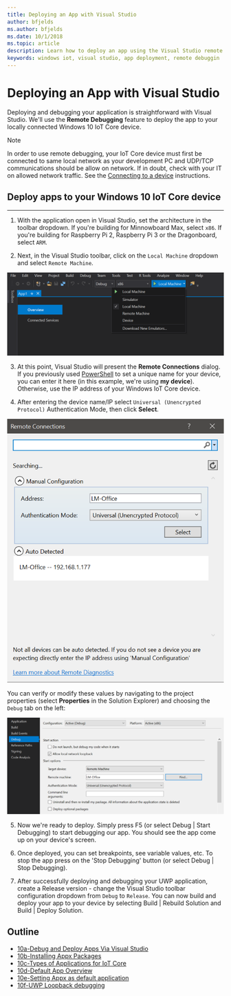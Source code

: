 ```yaml
---
title: Deploying an App with Visual Studio
author: bfjelds
ms.author: bfjelds
ms.date: 10/1/2018 
ms.topic: article 
description: Learn how to deploy an app using the Visual Studio remote debugging feature.
keywords: windows iot, visual studio, app deployment, remote debuggin
---
```



# Deploying an App with Visual Studio

Deploying and debugging your application is straightforward with Visual Studio. We'll use the **Remote Debugging** feature to deploy the app to your locally connected Windows 10 IoT Core device. 

> [!NOTE]
> In order to use remote debugging, your IoT Core device must first be connected to same local network as your development PC and UDP/TCP communications should be allow on network. If in doubt, check with your IT on allowed network traffic.
>See the [Connecting to a device](../connect-your-device/SetupWiFi.md) instructions.

## Deploy apps to your Windows 10 IoT Core device 
___

1. With the application open in Visual Studio, set the architecture in the toolbar dropdown. If you're building for Minnowboard Max, select
`x86`. If you're building for Raspberry Pi 2, Raspberry Pi 3 or the Dragonboard, select `ARM`.

2. Next, in the Visual Studio toolbar, click on the `Local Machine` dropdown and select `Remote Machine`.

![Remote machine in Visual Studio](../media/ManufacturingGuide/cs-remote-machine-debugging.png)

3. At this point, Visual Studio will present the **Remote Connections** dialog. If you previously used [PowerShell](../connect-your-device/PowerShell.md) to set a unique name for your device, you can enter it here (in this example, we're using **my device**). Otherwise, use the IP address of your Windows IoT Core device.

4. After entering the device name/IP select `Universal (Unencrypted Protocol)` Authentication Mode, then click **Select**. 

![Universal authentication mode](../media/ManufacturingGuide/cs-remote-connections.png)

You can verify or modify these values by navigating to the project properties (select **Properties** in the Solution Explorer) and choosing the `Debug` tab on the left:

![Debug tab](../media/ManufacturingGuide/cs-debug-project-properties.png)

5. Now we're ready to deploy. Simply press F5 (or select Debug \| Start Debugging) to start debugging our app. You should see the app come up on your device's screen.

6. Once deployed, you can set breakpoints, see variable values, etc. To stop the app press on the 'Stop Debugging' button (or select Debug \| Stop Debugging).

7. After successfully deploying and debugging your UWP application, create a Release version - change the Visual Studio toolbar configuration dropdown from `Debug` to `Release`.  You can now build and deploy your app to your device by selecting Build \| Rebuild Solution and Build \| Deploy Solution.

  ## Outline
* [10a-Debug and Deploy Apps Via Visual Studio](10a-DebugAndDeployApps.md)
* [10b-Installing Appx Packages](10b-InstallApp.md)
* [10c-Types of Applications for IoT Core](10c-AppTypes.md)
* [10d-Default App Overview](10d-defaultapp.md)
* [10e-Setting Appx as default application](10e-SettingDefaultApps.md)
* [10f-UWP Loopback debugging](10f-uwploopback.md)

